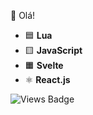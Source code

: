 👋 Olá!

- 🟦 **Lua**
- 🟨 **JavaScript**
- 🟧 **Svelte**
- ⚛️ **React.js**


![Views Badge](https://img.shields.io/github/watchers/padilhaum/padilhaum?label=views&style=social)
